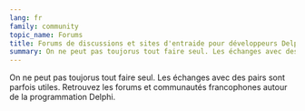 ```yaml
---
lang: fr
family: community
topic_name: Forums
title: Forums de discussions et sites d'entraide pour développeurs Delphi
summary: On ne peut pas toujorus tout faire seul. Les échanges avec des pairs sont parfois utiles. Retrouvez les forums et communautés francophones autour de la programmation Delphi.
---
```

On ne peut pas toujorus tout faire seul. Les échanges avec des pairs sont parfois utiles. Retrouvez les forums et communautés francophones autour de la programmation Delphi.